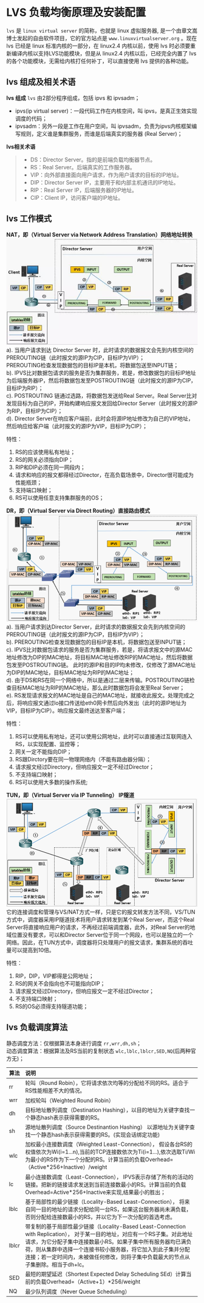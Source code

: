# LVS 负载均衡原理及安装配置

`lvs` 是 `linux virtual server` 的简称，也就是 linux 虚拟服务器, 是一个由章文嵩博士发起的自由软件项目，它的官方站点是 `www.linuxvirtualserver.org` 。现在 lvs 已经是 linux 标准内核的一部分，在 linux2.4 内核以前，使用 lvs 时必须要重新编译内核以支持LVS功能模块，但是从 linux2.4 内核以后，已经完全内置了 lvs 的各个功能模块，无需给内核打任何补丁，可以直接使用 lvs 提供的各种功能。

## lvs 组成及相关术语
**lvs 组成** 
`lvs` 由2部分程序组成，包括 ipvs 和 ipvsadm；
 * ipvs(ip virtual server)：一段代码工作在内核空间，叫 ipvs，是真正生效实现调度的代码；
 * ipvsadm：另外一段是工作在用户空间，叫 ipvsadm，负责为ipvs内核框架编写规则，定义谁是集群服务，而谁是后端真实的服务器 (Real Server)；

**lvs相关术语**
 > * DS：Director Server。指的是前端负载均衡器节点。
 > * RS：Real Server。后端真实的工作服务器。
 > * VIP：向外部直接面向用户请求，作为用户请求的目标的IP地址。
 > * DIP：Director Server IP，主要用于和内部主机通讯的IP地址。
 > * RIP：Real Server IP，后端服务器的IP地址。
 > * CIP：Client IP，访问客户端的IP地址。

## lvs 工作模式
**NAT，即（Virtual Server via Network Address Translation）网络地址转换**  
![lvs-nat工作流程图](../images/lvs/lvs-nat.jpg)  
a). 当用户请求到达 Director Server 时，此时请求的数据报文会先到内核空间的PREROUTING链（此时报文的源IP为CIP，目标IP为VIP）；  
PREROUTING检查发现数据包的目标IP是本机，将数据包送至INPUT链；  
b). IPVS比对数据包请求的服务是否为集群服务，若是，修改数据包的目标IP地址为后端服务器IP，然后将数据包发至POSTROUTING链（此时报文的源IP为CIP，目标IP为RIP）；  
c). POSTROUTING 链通过选路，将数据包发送给Real Server。Real Server比对发现目标为自己的IP，开始构建响应报文发回给Director Server（此时报文的源IP为RIP，目标IP为CIP）；  
d). Director Server在响应客户端前，此时会将源IP地址修改为自己的VIP地址，然后响应给客户端（此时报文的源IP为VIP，目标IP为CIP）；  

特性：  
1. RS的应该使用私有地址；  
2. RS的网关必须指向DIP；  
3. RIP和DIP必须在同一网段内；
4. 请求和响应的报文都得经过Director，在高负载场景中，Director很可能成为性能瓶颈；
5. 支持端口映射；  
6. RS可以使用任意支持集群服务的OS；

**DR，即（Virtual Server via Direct Routing）直接路由模式**  
![lvs-nat工作流程图](../images/lvs/lvs-dr.png)  
a). 当用户请求到达Director Server，此时请求的数据报文会先到内核空间的PREROUTING链（此时报文的源IP为CIP，目标IP为VIP）；  
b). PREROUTING检查发现数据包的目标IP是本机，将数据包送至INPUT链；  
c). IPVS比对数据包请求的服务是否为集群服务，若是，将请求报文中的源MAC地址修改为DIP的MAC地址，将目标MAC地址修改RIP的MAC地址，然后将数据包发至POSTROUTING链。 此时的源IP和目的IP均未修改，仅修改了源MAC地址为DIP的MAC地址，目标MAC地址为RIP的MAC地址；  
d). 由于DS和RS在同一个网络中，所以是通过二层来传输。POSTROUTING链检查目标MAC地址为RIP的MAC地址，那么此时数据包将会发至Real Server；  
e). RS发现请求报文的MAC地址是自己的MAC地址，就接收此报文。处理完成之后，将响应报文通过lo接口传送给eth0网卡然后向外发出（此时的源IP地址为VIP，目标IP为CIP）。响应报文最终送达至客户端；  

特性： 
1. RS可以使用私有地址，还可以使用公网地址，此时可以直接通过互联网连入RS，以实现配置、监控等；  
2. 网关一定不能指向DIP；  
3. RS跟Dirctory要在同一物理网络内（不能有路由器分隔）；  
4. 请求报文经过Directory，但响应报文一定不经过Director；  
5. 不支持端口映射；  
6. RS可以使用大多数的操作系统;

**TUN，即（Virtual Server via IP Tunneling） IP隧道**
![lvs-nat工作流程图](../images/lvs/lvs-tun.png)  
它的连接调度和管理与VS/NAT方式一样，只是它的报文转发方法不同，VS/TUN方式中，调度器采用IP隧道技术将用户请求转发到某个Real Server，而这个Real Server将直接响应用户的请求，不再经过前端调度器，此外，对Real Server的地域位置没有要求，可以和Director Server位于同一个网段，也可以是独立的一个网络。因此，在TUN方式中，调度器将只处理用户的报文请求，集群系统的吞吐量可以提高到10倍。

特性： 
1. RIP，DIP，VIP都得是公网地址；  
2. RS的网关不会指向也不可能指向DIP；  
3. 请求报文经过Directory，但响应报文一定不经过Director；  
4. 不支持端口映射；  
5. RS的OS必须得支持隧道功能；

## lvs 负载调度算法
静态调度方法：仅根据算法本身进行调度 `rr,wrr,dh,sh`；  
动态调度算法：根据算法及RS当前的复制状态 `wlc,lblc,lblcr,SED,NQ`(后两种官方无)；  

| 算法    | 说明     |
| ----   | :-----    |
|rr 	|轮叫（Round Robin），它将请求依次均等的分配给不同的RS。适合于RS性能相差不大的情况。
|wrr |加权轮叫（Weighted Round Robin）|它将依据不同RS的权值分配任务。权值较高的RS将优先获得任务，并且分配到的连接数将比权值低的RS更多。相同权值得RS得到相同数目的连接数。
|dh 	|目标地址散列调度（Destination Hashing），以目的地址为关键字查找一个静态hash表示获得需要的RS。
|sh 	|源地址散列调度（Source Destinantion Hashing） 以源地址为关键字查找一个静态hash表示获得需要的RS。(实现会话绑定功能)
|wlc |加权最小连接数调度（Weighted Least-Connection）， 假设各台RS的权值依次为Wi(i=1...n),当前的TCP连接数依次为Ti(i=1...),依次选取Ti/Wi为最小的RS作为下一个分配的RS。计算当前的负载Overhead=（Active*256+Inactive）/weight
|lc	 |最小连接数调度（Least-Connection）， IPVS表示存储了所有的活动的链接。把新的链接请求发送到当前连接数最小的RS。计算当前的负载Overhead=Active*256+Inactive来实现,结果最小的胜出；
|lblc |	基于局部性的最少链接（Locality-Based Least-Connection）， 将来自同一目的地址的请求分配给同一台RS，如果这台服务器尚未满负载，否则分配给连接数最小的RS，并以它为下一次分配的首选考虑。
|lblcr |	带复制的基于局部性最少链接（Locality-Based Least-Connection with Replication）， 对于某一目的地址，对应有一个RS子集。对此地址请求，为它分配子集中连接数最小RS。如果子集中所有服务器均已满负荷，则从集群中选择一个连接书较小服务器，将它加入到此子集并分配连接；若一定时间内，未被做任何修改，则将子集中负载最大的节点从子集删除。相当于dh+lc。
|SED | 最短的期望延迟（Shortest Expected Delay Scheduling SEd）计算当前的负载Overhead=（Active+1）*256/weight
|NQ 	|最少队列调度（Never Queue Scheduling）
